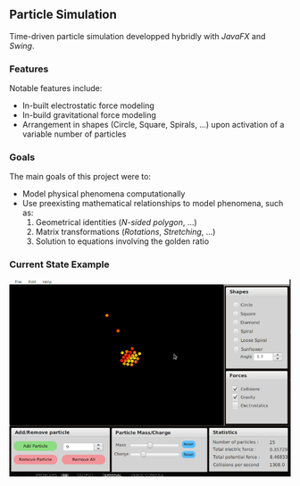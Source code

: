 ## Particle Simulation
Time-driven particle simulation developped hybridly with *JavaFX* and *Swing*.

### Features
Notable features include: 
- In-built electrostatic force modeling
- In-build gravitational force modeling
- Arrangement in shapes (Circle, Square, Spirals, ...) upon activation of a variable number of particles

### Goals
The main goals of this project were to:
- Model physical phenomena computationally
- Use preexisting mathematical relationships to model phenomena, such as:
    1. Geometrical identities (*N-sided polygon*, ...)
    2. Matrix transformations (*Rotations*, *Stretching*, ...)
    3. Solution to equations involving the golden ratio

### Current State Example
<p align="center">
  <img align="center" src="https://github.com/hexaquarks/Particle_Fun/blob/master/src/Promotion/spiralsGlimpse2.gif" />
</p>

